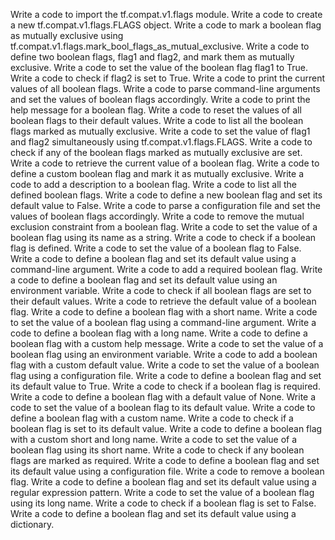 Write a code to import the tf.compat.v1.flags module.
Write a code to create a new tf.compat.v1.flags.FLAGS object.
Write a code to mark a boolean flag as mutually exclusive using tf.compat.v1.flags.mark_bool_flags_as_mutual_exclusive.
Write a code to define two boolean flags, flag1 and flag2, and mark them as mutually exclusive.
Write a code to set the value of the boolean flag flag1 to True.
Write a code to check if flag2 is set to True.
Write a code to print the current values of all boolean flags.
Write a code to parse command-line arguments and set the values of boolean flags accordingly.
Write a code to print the help message for a boolean flag.
Write a code to reset the values of all boolean flags to their default values.
Write a code to list all the boolean flags marked as mutually exclusive.
Write a code to set the value of flag1 and flag2 simultaneously using tf.compat.v1.flags.FLAGS.
Write a code to check if any of the boolean flags marked as mutually exclusive are set.
Write a code to retrieve the current value of a boolean flag.
Write a code to define a custom boolean flag and mark it as mutually exclusive.
Write a code to add a description to a boolean flag.
Write a code to list all the defined boolean flags.
Write a code to define a new boolean flag and set its default value to False.
Write a code to parse a configuration file and set the values of boolean flags accordingly.
Write a code to remove the mutual exclusion constraint from a boolean flag.
Write a code to set the value of a boolean flag using its name as a string.
Write a code to check if a boolean flag is defined.
Write a code to set the value of a boolean flag to False.
Write a code to define a boolean flag and set its default value using a command-line argument.
Write a code to add a required boolean flag.
Write a code to define a boolean flag and set its default value using an environment variable.
Write a code to check if all boolean flags are set to their default values.
Write a code to retrieve the default value of a boolean flag.
Write a code to define a boolean flag with a short name.
Write a code to set the value of a boolean flag using a command-line argument.
Write a code to define a boolean flag with a long name.
Write a code to define a boolean flag with a custom help message.
Write a code to set the value of a boolean flag using an environment variable.
Write a code to add a boolean flag with a custom default value.
Write a code to set the value of a boolean flag using a configuration file.
Write a code to define a boolean flag and set its default value to True.
Write a code to check if a boolean flag is required.
Write a code to define a boolean flag with a default value of None.
Write a code to set the value of a boolean flag to its default value.
Write a code to define a boolean flag with a custom name.
Write a code to check if a boolean flag is set to its default value.
Write a code to define a boolean flag with a custom short and long name.
Write a code to set the value of a boolean flag using its short name.
Write a code to check if any boolean flags are marked as required.
Write a code to define a boolean flag and set its default value using a configuration file.
Write a code to remove a boolean flag.
Write a code to define a boolean flag and set its default value using a regular expression pattern.
Write a code to set the value of a boolean flag using its long name.
Write a code to check if a boolean flag is set to False.
Write a code to define a boolean flag and set its default value using a dictionary.